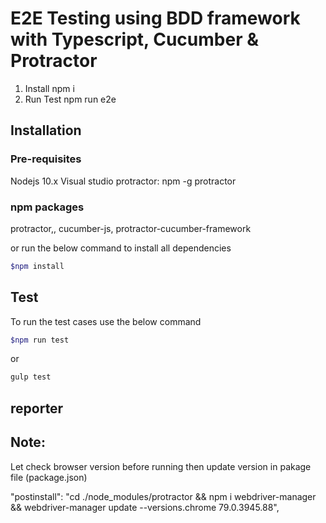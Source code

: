 # E2E Testing using BDD framework with Typescript, Cucumber & Protractor
1. Install
npm i
2. Run Test
npm run e2e

## Installation

### Pre-requisites
Nodejs 10.x
Visual studio
protractor: npm -g protractor

### npm packages

protractor,,
cucumber-js,
protractor-cucumber-framework

or run the below command to install all dependencies

```bash
$npm install
```

## Test

To run the test cases use the below command 
```bash
$npm run test
```
or 
```bash
gulp test
```

## reporter


## Note:
Let check browser version before running then update version in pakage file (package.json)

"postinstall": "cd ./node_modules/protractor && npm i webdriver-manager && webdriver-manager update --versions.chrome 79.0.3945.88",